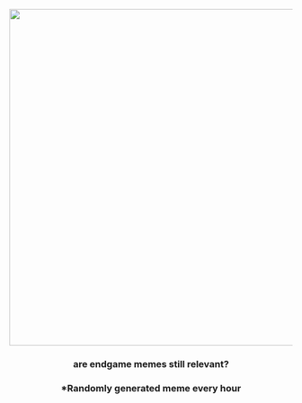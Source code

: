 <p align="center">
        <img src="https://i.redd.it/jb46xr71yww91.jpg" width="600" height="600">
        </p>
        <h3 align="center">are endgame memes still relevant?</h3>
        <h3 align="center">*Randomly generated meme every hour</h3>
    